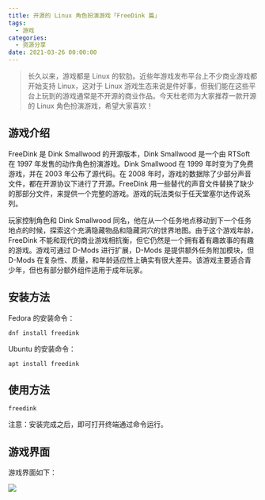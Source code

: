 ```yaml
---
title: 开源的 Linux 角色扮演游戏「FreeDink 篇」
tags:
  - 游戏
categories:
  - 资源分享
date: 2021-03-26 00:00:00
---
```


> 长久以来，游戏都是 Linux 的软肋。近些年游戏发布平台上不少商业游戏都开始支持 Linux，这对于 Linux 游戏生态来说是件好事，但我们能在这些平台上玩到的游戏通常是不开源的商业作品。今天杜老师为大家推荐一款开源的 Linux 角色扮演游戏，希望大家喜欢！

<!-- more -->

## 游戏介绍

FreeDink 是 Dink Smallwood 的开源版本，Dink Smallwood 是一个由 RTSoft 在 1997 年发售的动作角色扮演游戏。Dink Smallwood 在 1999 年时变为了免费游戏，并在 2003 年公布了源代码。在 2008 年时，游戏的数据除了少部分声音文件，都在开源协议下进行了开源。FreeDink 用一些替代的声音文件替换了缺少的那部分文件，来提供一个完整的游戏。游戏的玩法类似于任天堂塞尔达传说系列。

玩家控制角色和 Dink Smallwood 同名，他在从一个任务地点移动到下一个任务地点的时候，探索这个充满隐藏物品和隐藏洞穴的世界地图。由于这个游戏年龄，FreeDink 不能和现代的商业游戏相抗衡，但它仍然是一个拥有着有趣故事的有趣的游戏。游戏可通过 D-Mods 进行扩展，D-Mods 是提供额外任务附加模块，但 D-Mods 在复杂性、质量，和年龄适应性上确实有很大差异。该游戏主要适合青少年，但也有部分额外组件适用于成年玩家。

## 安装方法

Fedora 的安装命令：

```
dnf install freedink
```

Ubuntu 的安装命令：

```
apt install freedink
```

## 使用方法

```
freedink
```

注意：安装完成之后，即可打开终端通过命令运行。

## 游戏界面

游戏界面如下：

![](https://cdn.dusays.com/2021/03/325-1.jpg)
